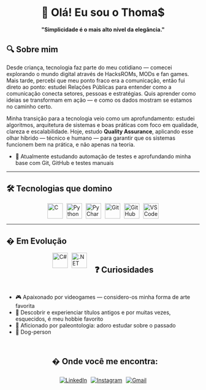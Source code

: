 <div align="center">

# 🦖 Olá! Eu sou o Thoma$  

**"Simplicidade é o mais alto nível da elegância."**  

</div>

## 🔍 Sobre mim

Desde criança, tecnologia faz parte do meu cotidiano — comecei explorando o mundo digital através de HacksROMs, MODs e fan games. Mais tarde, percebi que meu ponto fraco era a comunicação, então fui direto ao ponto: estudei Relações Públicas para entender como a comunicação conecta setores, pessoas e estratégias. Quis aprender como ideias se transformam em ação — e como os dados mostram se estamos no caminho certo.

Minha transição para a tecnologia veio como um aprofundamento: estudei algoritmos, arquitetura de sistemas e boas práticas com foco em qualidade, clareza e escalabilidade. Hoje, estudo **Quality Assurance**, aplicando esse olhar híbrido — técnico e humano — para garantir que os sistemas funcionem bem na prática, e não apenas na teoria.

- 🌱 Atualmente estudando automação de testes e aprofundando minha base com Git, GitHub e testes manuais

---

## 🛠️ Tecnologias que domino

<div style="display: flex; gap: 10px; flex-wrap: wrap; justify-content: center;">
  <img src="https://cdn.jsdelivr.net/gh/devicons/devicon/icons/c/c-original.svg" alt="C" width="40" height="40"/>
  <img src="https://cdn.jsdelivr.net/gh/devicons/devicon/icons/python/python-original.svg" alt="Python" width="40" height="40"/>
  <img src="https://cdn.jsdelivr.net/gh/devicons/devicon/icons/pycharm/pycharm-original.svg" alt="PyCharm" width="40" height="40"/>
  <img src="https://cdn.jsdelivr.net/gh/devicons/devicon/icons/git/git-original.svg" alt="Git" width="40" height="40"/>
  <img src="https://cdn.jsdelivr.net/gh/devicons/devicon/icons/github/github-original.svg" alt="GitHub" width="40" height="40"/>
  <img src="https://cdn.jsdelivr.net/gh/devicons/devicon/icons/vscode/vscode-original.svg" alt="VSCode" width="40" height="40"/>
</div>

---

## � Em Evolução

<div style="display: flex; gap: 10px; flex-wrap: wrap; justify-content: center;">
  <img src="https://cdn.jsdelivr.net/gh/devicons/devicon/icons/csharp/csharp-original.svg" alt="C#" width="40" height="40"/>
   <img src="https://cdn.jsdelivr.net/gh/devicons/devicon/icons/dotnetcore/dotnetcore-original.svg" alt=".NET Core" width="40" height="40"/>

---

## ❓ Curiosidades

- 🎮 Apaixonado por videogames — considero-os minha forma de arte favorita
- 👾 Descobrir e experienciar títulos antigos e por muitas vezes, esquecidos, é meu hobbie favorito
- 🦖 Aficionado por paleontologia: adoro estudar sobre o passado
- 🐶 Dog-person

---

## � Onde você me encontra:

<div style="display: flex; gap: 10px; justify-content: center;">
  <a href="https://www.linkedin.com/in/thomasteixeira/">
    <img src="https://img.shields.io/badge/LinkedIn-0077B5?style=for-the-badge&logo=linkedin&logoColor=white" alt="LinkedIn">
  </a>
  <a href="https://www.instagram.com/_thomas_teixeira_/">
    <img src="https://img.shields.io/badge/Instagram-E4405F?style=for-the-badge&logo=instagram&logoColor=white" alt="Instagram">
  </a>
  <a href="mailto:thomasteixeirads@gmail.com">
    <img src="https://img.shields.io/badge/Gmail-D14836?style=for-the-badge&logo=gmail&logoColor=white" alt="Gmail">
  </a>
</div>
